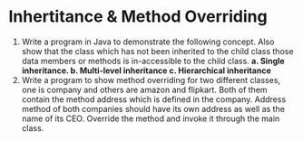 # Inhertitance & Method Overriding
1. Write a program in Java to demonstrate the following concept. Also show that the class which has not been inherited to the child class those data members or methods is in-accessible to the child class. **a. Single inheritance. b. Multi-level inheritance c. Hierarchical inheritance**
2. Write a program to show method overriding for two different classes, one is company and others are amazon and flipkart. Both of them contain the method address which is defined in the company. Address method of both companies should have its own address as well as the name of its CEO. Override the method and invoke it through the main class.
